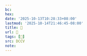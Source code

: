 ```yaml
---
bc:
hex:
date: '2025-10-13T10:28:33+08:00'
lastmod: '2025-10-14T21:46:45-08:00'
title: 􄤃
url: 􄤃
tags: [𥓾]
src: DCCV
note:
---
```

